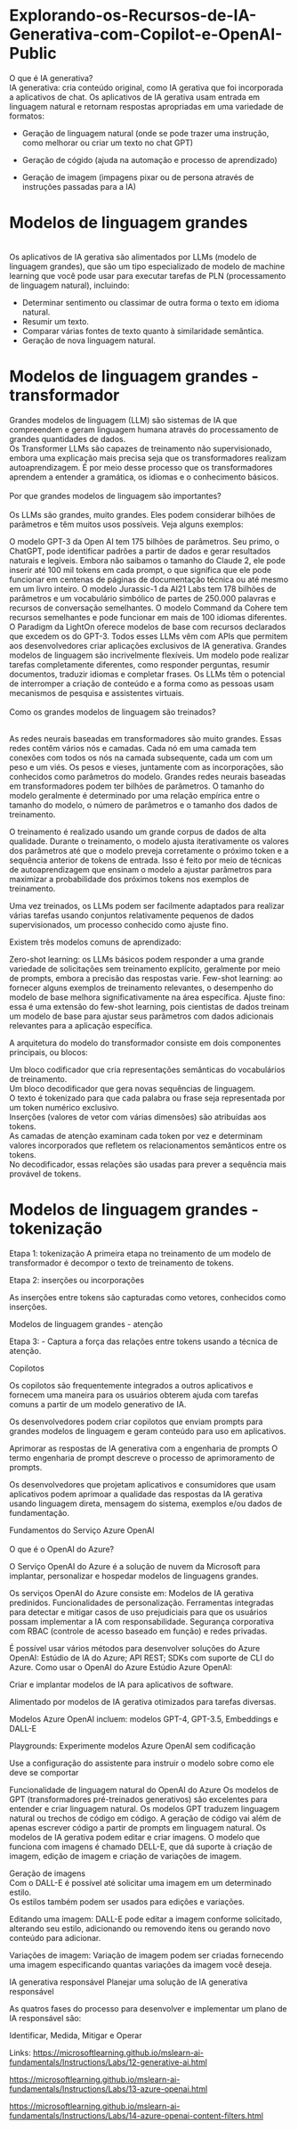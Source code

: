 # Explorando-os-Recursos-de-IA-Generativa-com-Copilot-e-OpenAI-Public
O que é IA generativa?<br>
IA generativa: cria conteúdo original, como IA gerativa que foi incorporada a aplicativos de chat. Os aplicativos de IA gerativa usam entrada em linguagem natural e retornam respostas apropriadas em uma variedade de formatos:

* Geração de linguagem natural (onde se pode trazer uma instrução, como melhorar ou criar um texto no chat GPT)

* Geração de cógido (ajuda na automação e processo de aprendizado)

* Geração de imagem (impagens pixar ou de persona através de instruções passadas para a IA)</br>

<h1>Modelos de linguagem grandes</h1>
<br>Os aplicativos de IA gerativa são alimentados por LLMs (modelo de linguagem grandes), que são um tipo especializado de modelo de machine learning que você pode usar para executar tarefas de PLN (processamento de linguagem natural), incluindo:<br>


* Determinar sentimento ou classimar de outra forma o texto em idioma natural.</br>
* Resumir um texto.</br>
* Comparar várias fontes de texto quanto à similaridade semântica.</br>
* Geração de nova linguagem natural.</br>

<h1>Modelos de linguagem grandes - transformador</h1>
Grandes modelos de linguagem (LLM) são sistemas de IA que compreendem e geram linguagem humana através do processamento de grandes quantidades de dados.<br>
Os Transformer LLMs são capazes de treinamento não supervisionado, embora uma explicação mais precisa seja que os transformadores realizam autoaprendizagem. É por meio desse processo que os transformadores aprendem a entender a gramática, os idiomas e o conhecimento básicos.<br><br>
Por que grandes modelos de linguagem são importantes?<br><br>
Os LLMs são grandes, muito grandes. Eles podem considerar bilhões de parâmetros e têm muitos usos possíveis. Veja alguns exemplos:

O modelo GPT-3 da Open AI tem 175 bilhões de parâmetros. Seu primo, o ChatGPT, pode identificar padrões a partir de dados e gerar resultados naturais e legíveis. Embora não saibamos o tamanho do Claude 2, ele pode inserir até 100 mil tokens em cada prompt, o que significa que ele pode funcionar em centenas de páginas de documentação técnica ou até mesmo em um livro inteiro.
O modelo Jurassic-1 da AI21 Labs tem 178 bilhões de parâmetros e um vocabulário simbólico de partes de 250.000 palavras e recursos de conversação semelhantes.
O modelo Command da Cohere tem recursos semelhantes e pode funcionar em mais de 100 idiomas diferentes.
O Paradigm da LightOn oferece modelos de base com recursos declarados que excedem os do GPT-3. Todos esses LLMs vêm com APIs que permitem aos desenvolvedores criar aplicações exclusivos de IA generativa.
Grandes modelos de linguagem são incrivelmente flexíveis. Um modelo pode realizar tarefas completamente diferentes, como responder perguntas, resumir documentos, traduzir idiomas e completar frases. Os LLMs têm o potencial de interromper a criação de conteúdo e a forma como as pessoas usam mecanismos de pesquisa e assistentes virtuais.<br><br>
Como os grandes modelos de linguagem são treinados?<br><br>

As redes neurais baseadas em transformadores são muito grandes. Essas redes contêm vários nós e camadas. Cada nó em uma camada tem conexões com todos os nós na camada subsequente, cada um com um peso e um viés. Os pesos e vieses, juntamente com as incorporações, são conhecidos como parâmetros do modelo. Grandes redes neurais baseadas em transformadores podem ter bilhões de parâmetros. O tamanho do modelo geralmente é determinado por uma relação empírica entre o tamanho do modelo, o número de parâmetros e o tamanho dos dados de treinamento.

O treinamento é realizado usando um grande corpus de dados de alta qualidade. Durante o treinamento, o modelo ajusta iterativamente os valores dos parâmetros até que o modelo preveja corretamente o próximo token e a sequência anterior de tokens de entrada. Isso é feito por meio de técnicas de autoaprendizagem que ensinam o modelo a ajustar parâmetros para maximizar a probabilidade dos próximos tokens nos exemplos de treinamento.

Uma vez treinados, os LLMs podem ser facilmente adaptados para realizar várias tarefas usando conjuntos relativamente pequenos de dados supervisionados, um processo conhecido como ajuste fino.

Existem três modelos comuns de aprendizado:

Zero-shot learning: os LLMs básicos podem responder a uma grande variedade de solicitações sem treinamento explícito, geralmente por meio de prompts, embora a precisão das respostas varie.
Few-shot learning: ao fornecer alguns exemplos de treinamento relevantes, o desempenho do modelo de base melhora significativamente na área específica.
Ajuste fino: essa é uma extensão do few-shot learning, pois cientistas de dados treinam um modelo de base para ajustar seus parâmetros com dados adicionais relevantes para a aplicação específica.



A arquitetura do modelo do transformador consiste em dois componentes principais, ou blocos:<br>

Um bloco codificador que cria representações semânticas do vocabulários de treinamento.<br>
Um bloco decodificador que gera novas sequências de linguagem.<br>
O texto é tokenizado para que cada palabra ou frase seja representada por um token numérico exclusivo.<br>
Inserções (valores de vetor com várias dimensões) são atribuídas aos tokens.<br>
As camadas de atenção examinam cada token por vez e determinam valores incorporados que refletem os relacionamentos semânticos entre os tokens.<br>
No decodificador, essas relações são usadas para prever a sequência mais provável de tokens.<br>




<h1>Modelos de linguagem grandes - tokenização</h1>

Etapa 1: tokenização
A primeira etapa no treinamento de um modelo de transformador é decompor o texto de treinamento de tokens.

Etapa 2: inserções ou incorporações

As inserções entre tokens são capturadas como vetores, conhecidos como inserções.



Modelos de linguagem grandes - atenção

Etapa 3: - Captura a força das relações entre tokens usando a técnica de atenção.

Copilotos

Os copilotos são frequentemente integrados a outros aplicativos e fornecem uma maneira para os usuários obterem ajuda com tarefas comuns a partir de um modelo generativo de IA.

Os desenvolvedores podem criar copilotos que enviam prompts para grandes modelos de linguagem e geram conteúdo para uso em aplicativos.


Aprimorar as respostas de IA generativa com a engenharia de prompts
O termo engenharia de prompt descreve o processo de aprimoramento de prompts.

Os desenvolvedores que projetam aplicativos e consumidores que usam aplicativos podem aprimoar a qualidade das respostas da IA gerativa usando linguagem direta, mensagem do sistema, exemplos e/ou dados de fundamentação.

Fundamentos do Serviço Azure OpenAI<br><br>
O que é o OpenAI do Azure?

O Serviço OpenAI do Azure é a solução de nuvem da Microsoft para implantar, personalizar e hospedar modelos de linguagens grandes.

Os serviços OpenAI do Azure consiste em:
Modelos de IA gerativa predinidos.
Funcionalidades de personalização.
Ferramentas integradas para detectar e mitigar casos de uso prejudiciais para que os usuários possam implementar a IA com responsabilidade.
Segurança corporativa com RBAC (controle de acesso baseado em função) e redes privadas.

É possível usar vários métodos para desenvolver soluções do Azure OpenAI:
Estúdio de IA do Azure;
API REST;
SDKs com suporte de CLI do Azure.
Como usar o OpenAI do Azure
Estúdio Azure OpenAI:

Criar e implantar modelos de IA para aplicativos de software.

Alimentado por modelos de IA gerativa otimizados para tarefas diversas.

Modelos Azure OpenAI incluem: modelos GPT-4, GPT-3.5, Embeddings e DALL-E


Playgrounds:
Experimente modelos Azure OpenAI sem codificação

Use a configuração do assistente para instruir o modelo sobre como ele deve se comportar


Funcionalidade de linguagem natural do OpenAI do Azure
Os modelos de GPT (transformadores pré-treinados generativos) são excelentes para entender e criar linguagem natural.
Os modelos GPT traduzem linguagem natural ou trechos de código em código.
A geração de código vai além de apenas escrever código a partir de prompts em linguagem natural.
Os modelos de IA gerativa podem editar e criar imagens. O modelo que funciona com imagens é chamado DELL-E, que dá suporte à criação de imagem, edição de imagem e criação de variações de imagem.

Geração de imagens<br>
Com o DALL-E é possível até solicitar uma imagem em um determinado estilo.<br>
Os estilos também podem ser usados para edições e variações.

Editando uma imagem: DALL-E pode editar a imagem conforme solicitado, alterando seu estilo, adicionando ou removendo itens ou gerando novo conteúdo para adicionar.

Variações de imagem: Variação de imagem podem ser criadas fornecendo uma imagem especificando quantas variações da imagem você deseja.

IA generativa responsável
Planejar uma solução de IA generativa responsável

As quatros fases do processo para desenvolver e implementar um plano de IA responsável são:

   Identificar, Medida, Mitigar e Operar



Links:
https://microsoftlearning.github.io/mslearn-ai-fundamentals/Instructions/Labs/12-generative-ai.html


https://microsoftlearning.github.io/mslearn-ai-fundamentals/Instructions/Labs/13-azure-openai.html


https://microsoftlearning.github.io/mslearn-ai-fundamentals/Instructions/Labs/14-azure-openai-content-filters.html

